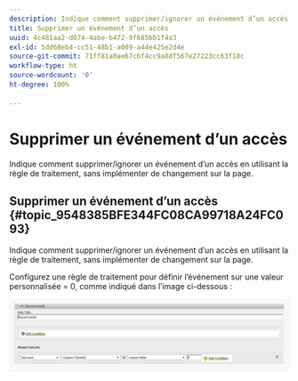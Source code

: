 ```yaml
---
description: Indique comment supprimer/ignorer un événement d’un accès en utilisant la règle de traitement, sans implémenter de changement sur la page.
title: Supprimer un événement d’un accès
uuid: 4c481aa2-d074-4abe-b472-9f685bb1f4a3
exl-id: 5dd68eb4-cc51-48b1-a009-a44e425e2d4e
source-git-commit: 71ff81a0ae67c6f4cc9a8df567e27223cc63f18c
workflow-type: ht
source-wordcount: '0'
ht-degree: 100%

---
```


# Supprimer un événement d’un accès

Indique comment supprimer/ignorer un événement d’un accès en utilisant la règle de traitement, sans implémenter de changement sur la page.

## Supprimer un événement d’un accès {#topic_9548385BFE344FC08CA99718A24FC093}

Indique comment supprimer/ignorer un événement d’un accès en utilisant la règle de traitement, sans implémenter de changement sur la page.

Configurez une règle de traitement pour définir l’événement sur une valeur personnalisée = 0, comme indiqué dans l’image ci-dessous :

![](assets/remove_event.png)

